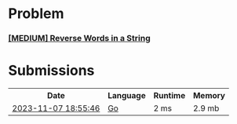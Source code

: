 <h1>Problem</h1>
<h3><a href="https://leetcode.com/problems/reverse-words-in-a-string/description/">[MEDIUM] Reverse Words in a String</a></h3>

<h1>Submissions</h1>
<table>
<tr>
<th>Date</th> <th>Language</th> <th>Runtime</th> <th>Memory</th>
</tr>
<tr>
<td> <a href="https://leetcode.com/submissions/detail/1093802693/"> 2023-11-07 18:55:46 </a> </td>
<td> <a href="./0151.%20Reverse%20Words%20in%20a%20String.go"> Go </a> </td>
<td> 2 ms </td>
<td> 2.9 mb </td>
</tr>
</table>